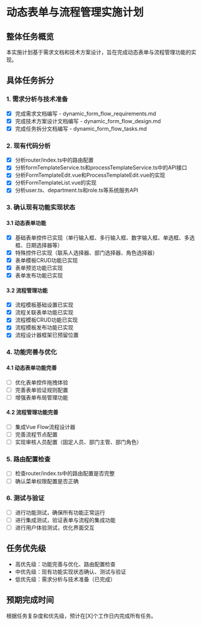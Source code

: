 # 动态表单与流程管理实施计划

## 整体任务概览
本实施计划基于需求文档和技术方案设计，旨在完成动态表单与流程管理功能的实现。

## 具体任务拆分

### 1. 需求分析与技术准备
- [x] 完成需求文档编写 - dynamic_form_flow_requirements.md
- [x] 完成技术方案设计文档编写 - dynamic_form_flow_design.md
- [x] 完成任务拆分文档编写 - dynamic_form_flow_tasks.md

### 2. 现有代码分析
- [x] 分析router/index.ts中的路由配置
- [x] 分析formTemplateService.ts和processTemplateService.ts中的API接口
- [x] 分析FormTemplateEdit.vue和ProcessTemplateEdit.vue的实现
- [x] 分析FormTemplateList.vue的实现
- [x] 分析user.ts、department.ts和role.ts等系统服务API

### 3. 确认现有功能实现状态

#### 3.1 动态表单功能
- [x] 基础表单控件已实现（单行输入框、多行输入框、数字输入框、单选框、多选框、日期选择器等）
- [x] 特殊控件已实现（联系人选择器、部门选择器、角色选择器）
- [x] 表单模板CRUD功能已实现
- [x] 表单预览功能已实现
- [x] 表单发布功能已实现

#### 3.2 流程管理功能
- [x] 流程模板基础设置已实现
- [x] 流程关联表单功能已实现
- [x] 流程模板CRUD功能已实现
- [x] 流程模板发布功能已实现
- [x] 流程设计器框架已预留位置

### 4. 功能完善与优化

#### 4.1 动态表单功能完善
- [ ] 优化表单控件拖拽体验
- [ ] 完善表单验证规则配置
- [ ] 增强表单布局管理功能

#### 4.2 流程管理功能完善
- [ ] 集成Vue Flow流程设计器
- [ ] 完善流程节点配置
- [ ] 实现审核人员配置（固定人员、部门主管、部门角色）

### 5. 路由配置检查
- [ ] 检查router/index.ts中的路由配置是否完整
- [ ] 确认菜单权限配置是否正确

### 6. 测试与验证
- [ ] 进行功能测试，确保所有功能正常运行
- [ ] 进行集成测试，验证表单与流程的集成功能
- [ ] 进行用户体验测试，优化界面交互

## 任务优先级
- 高优先级：功能完善与优化、路由配置检查
- 中优先级：现有功能实现状态确认、测试与验证
- 低优先级：需求分析与技术准备（已完成）

## 预期完成时间
根据任务复杂度和优先级，预计在[X]个工作日内完成所有任务。